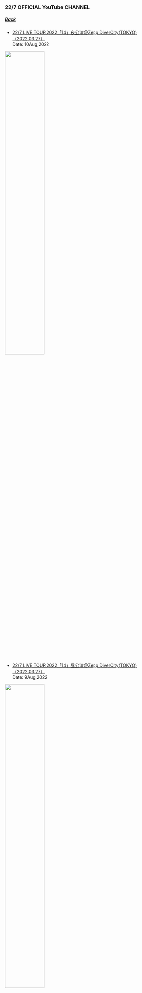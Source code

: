 ### 22/7 OFFICIAL YouTube CHANNEL
##### [Back](../YouTube_List.md)

- [22/7 LIVE TOUR 2022「14」夜公演＠Zepp DiverCity(TOKYO)（2022.03.27）](https://227.nets.hk/Docs/Backup/227Live/Live_Tour_2022_14.html#YT_Night)<br>
Date: 10Aug,2022<br>
<img src="../../../Img/227OfficialYouTube/20220810_227_LiveTour2022_14_YT_Night.jpg" width="50%">

- [22/7 LIVE TOUR 2022「14」昼公演＠Zepp DiverCity(TOKYO)（2022.03.27）](https://227.nets.hk/Docs/Backup/227Live/Live_Tour_2022_14.html#YT_Day)<br>
Date: 9Aug,2022<br>
<img src="../../../Img/227OfficialYouTube/20220809_227_LiveTour2022_14_YT_Day.jpg" width="50%">

- [22/7 『曇り空の向こうは晴れている』music video](20220727_Kumorizora_no_muko_wa_hareteiru_MV.md)<br>
Date: 27Jul,2022<br>
<img src="../../../Img/227OfficialYouTube/20220727_Kumorizora_no_muko_wa_hareteiru_MV.jpg" width="50%">

- [22/7『僕は存在していなかった』× 360 Reality Audio スペシャルビデオ](20211222_BokuwaSonzai_360RealityAudio.md)<br>
Date: 22Dec,2021<br>
<img src="../../../Img/227OfficialYouTube/20211222_BokuwaSonzai_360RealityAudio.jpg" width="50%">

- [22/7『とんぼの気持ち』夜公演＠Zepp DiverCity(TOKYO)（2021.07.22）](20211124_TomboNoKimochi_@ZeppDiverCityTOKYO.md)<br>
Date: 24Nov,2021<br>
<img src="../../../Img/227OfficialYouTube/20211124_TomboNoKimochi_@ZeppDiverCityTOKYO.jpg" width="50%">

- [22/7『ヒヤシンス』夜公演＠Zepp DiverCity(TOKYO)（2021.07.22）](20211122_Hyacinth_@ZeppDiverCityTOKYO.md)<br>
Date: 22Nov,2021<br>
<img src="../../../Img/227OfficialYouTube/20211122_Hyacinth_@ZeppDiverCityTOKYO.jpg" width="50%">

- [22/7 8thシングル『覚醒』music video](20211120_8thSG_Kakusei_MV.md)<br>
Date: 20Nov,2021<br>
<img src="../../../Img/227OfficialYouTube/20211120_8thSG_Kakusei_MV.jpg" width="50%">

- [かなえるPROJECT ～なごみんとオリジナルブランド「SHIROSAI」プロデュース～](20210923_KanaeruPROJECT_OriginalBrand.md)<br>
Date: 23Sep,2021<br>
<img src="../../../Img/227OfficialYouTube/20210923_KanaeruPROJECT_OriginalBrand.jpg" width="50%">

- [22/7『11という名の永遠の素数 Release Tour 2021』夜公演ダイジェスト＠Zepp DiverCity（2021.07.22）](20210831_1stALReleaseLive_EveningPerformance.md)<br>
Date: 31Aug,2021<br>
<img src="../../../Img/227OfficialYouTube/20210831_1stALReleaseLive_EveningPerformance.jpg" width="50%">

- [22/7『11という名の永遠の素数 Release Tour 2021』昼公演ダイジェスト＠Zepp DiverCity（2021.07.22）](20210830_1stALReleaseLive_DayPerformance.md)<br>
Date: 30Aug,2021<br>
<img src="../../../Img/227OfficialYouTube/20210830_1stALReleaseLive_DayPerformance.jpg" width="50%">

- [かなえるPROJECT ～あいなっちと双子コーデでバンジージャンプ～](20210822_KanaeruPROJECT_BungeeJumping.md)<br>
Date: 22Aug,2021<br>
<img src="../../../Img/227OfficialYouTube/20210822_KanaeruPROJECT_BungeeJumping.jpg" width="50%">

- [かなえるPROJECT ～みずはんとバカッコイイ動画を撮りたい～](20210821_KanaeruPROJECT_CoolVideo.md)<br>
Date: 21Aug,2021<br>
<img src="../../../Img/227OfficialYouTube/20210821_KanaeruPROJECT_CoolVideo.jpg" width="50%">

- [かなえるPROJECT ～うたちゃんと江ノ島で共通点探しの旅～](20210820_KanaeruPROJECT_Enoshima.md)<br>
Date: 20Aug,2021<br>
<img src="../../../Img/227OfficialYouTube/20210820_KanaeruPROJECT_Enoshima.jpg" width="50%">

- [かなえるPROJECT ～もえちゃんとドッグカフェで癒されたい～](20210819_KanaeruPROJECT_DogCafe.md)<br>
Date: 19Aug,2021<br>
<img src="../../../Img/227OfficialYouTube/20210819_KanaeruPROJECT_DogCafe.jpg" width="50%">

- [22/7 生放送の時間 vol.11～ナナオン夏の陣～](20210724_Namahousounjikan_Vol11.md)<br>
Date: 24Jul,2021<br>
<img src="../../../Img/227OfficialYouTube/20210724_Namahousounjikan_Vol11.jpg" width="50%">

- [22/7『タチツテトパワー』夜公演＠PACIFICO Yokohama（2021.02.28）](20210720_TachitsutetoPower_@PACIFICO_Yokohama.md)<br>
Date: 20Jul,2021<br>
<img src="../../../Img/227OfficialYouTube/20210720_TachitsutetoPower_@PACIFICO_Yokohama.jpg" width="50%">

- [超!A&G+『くらてん！～1stアルバム「11という名の永遠の素数」発売記念スペシャル～』](20210716_Kuraten_1stALRelease_Special.md)<br>
Date: 16Jul,2021<br>
<img src="../../../Img/227OfficialYouTube/20210716_Kuraten_1stALRelease_Special.jpg" width="50%">

- [22/7 紅組『雷鳴のDelay』夜公演＠PACIFICO Yokohama（2021.02.28）](20210715_RaimeinoDelay_@PACIFICO_Yokohama.md)<br>
Date: 15Jul,2021<br>
<img src="../../../Img/227OfficialYouTube/20210715_RaimeinoDelay_@PACIFICO_Yokohama.jpg" width="50%">

- [22/7 白組『キウイの主張』夜公演＠PACIFICO Yokohama（2021.02.28）](20210714_KiwinoShuchoShirogumi_@PACIFICO_Yokohama.md)<br>
Date: 14Jul,2021<br>
<img src="../../../Img/227OfficialYouTube/20210714_KiwinoShuchoShirogumi_@PACIFICO_Yokohama.jpg" width="50%">

- [22/7 復活定期公演「ナナニジライブ 2021」～あの日の彼女たち～ (2021.06.30)](20210707_NananijiLive_TheGirlsOfThatDay.md)<br>
Date: 7Jul,2021<br>
<img src="../../../Img/227OfficialYouTube/20210707_NananijiLive_TheGirlsOfThatDay.jpg" width="50%">

- [1stアルバム「11という名の永遠の素数」リリース記念イベント「復活定期公演“ナナニジライブ 2021”」](20210630_NananijiLive.md)<br>
Date: 30Jun,2021<br>
<img src="../../../Img/227OfficialYouTube/20210630_NananijiLive.jpg" width="50%">

- [22/7『ヒヤシンス』music video](20210628_Hyacinth_MV.md)<br>
Date: 28Jun,2021<br>
<img src="../../../Img/227OfficialYouTube/20210628_Hyacinth_MV.jpg" width="50%">

- [ナナオン初心者向け動画「22/7 学習の時間」 #2 ～お気に入りメンバーを育成しよう！～ 【22/7 音楽の時間】](20200925_Nanaon_Tutorial2.md)<br>
Date: 25Sep,2020<br>
<img src="../../../Img/227OfficialYouTube/20200925_Nanaon_Tutorial2.jpg" width="50%">

- [22/7 #せいゆうろうどくかい 「ねずみの嫁入り」](20200924_Seiyu_Rohoku_MarriageOfAMouse.md)<br>
Date: 24Sep,2020<br>
<img src="../../../Img/227OfficialYouTube/20200924_Seiyu_Rohoku_MarriageOfAMouse.jpg" width="50%">

- [22/7 晴れた日のベンチ「半チャーハン」・蛍光灯再生計画「タトゥー・ラブ」・気の抜けたサイダー「ソフトクリーム落としちゃった」 ～22/7 新ユニット 全曲視聴 ～](20200920_6thSingle_UnitSongs_Trial)<br>
Date: 20Sep,2020<br>
<img src="../../../Img/227OfficialYouTube/20200920_6thSingle_UnitSongs_Trial.jpg" width="50%">

- [22/7 #せいゆうろうどくかい 「手袋を買いに」](20200910_Seiyu_Rohoku_BuyGloves.md)<br>
Date: 10Sep,2020<br>
<img src="../../../Img/227OfficialYouTube/20200910_Seiyu_Rohoku_BuyGloves.jpg" width="50%">

- [ナナオン初心者向け動画「22/7 学習の時間」 #1 ～ナナオンを上達しよう！～ 【22/7 音楽の時間】](20200902_Nanaon_Tutorial1.md)<br>
Date: 2Sep,2020<br>
<img src="../../../Img/227OfficialYouTube/20200902_Nanaon_Tutorial1.jpg" width="50%">

- [22/7 生放送の時間 Vol.3 ～残暑見舞い申し上げます～](20200901_227Vol.3_Live.md)<br>
Date: 1Sep,2020<br>
<img src="../../../Img/227OfficialYouTube/20200901_227Vol.3_Live.jpg" width="50%">

- [22/7 #せいゆうろうどくかい 「文福茶がま」](20200820_Seiyu_Rohoku_BunfukuChagama.md)<br>
Date: 20Aug,2020<br>
<img src="../../../Img/227OfficialYouTube/20200820_Seiyu_Rohoku_BunfukuChagama.jpg" width="50%">

- [22/7 #せいゆうろうどくかい 「おおかみと七ひきのこどもやぎ」](20200806_Seiyu_Rohoku_Wolfn7Goats.md)<br>
Date: 6Aug,2020<br>
<img src="../../../Img/227OfficialYouTube/20200806_Seiyu_Rohoku_Wolfn7Goats.jpg" width="50%">

- [22/7 #せいゆうろうどくかい 「雨あがり」](20200723_Seiyu_Rohoku_Aftertherain.md)<br>
Date: 23Jul,2020<br>
<img src="../../../Img/227OfficialYouTube/20200723_Seiyu_Rohoku_Aftertherain.jpg" width="50%">

- [22/7 『風は吹いてるか？』dance video](20200722_dancevideo.md)<br>
Date: 22Jul,2020<br>
<img src="../../../Img/227OfficialYouTube/20200722_dancevideo.jpg" width="50%">

- [ナナニジ オンラインフェス2020](20200722_live.md)<br>
Date: 22Jul,2020<br>
<img src="../../../Img/227OfficialYouTube/20200722_YT_Live.jpg" width="50%">

- [22/7 5thシングル「ムズイ」発売記念スペシャル無観客ライブ（2020.2.27 Zepp Tokyo）ダイジェスト映像](20200630_Summary.md)<br>
Date: 30Jun,2020<br>
<img src="../../../Img/227OfficialYouTube/20200630_Summary.jpg" width="50%">